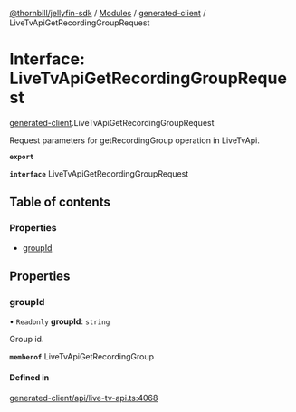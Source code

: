 [@thornbill/jellyfin-sdk](../README.md) / [Modules](../modules.md) / [generated-client](../modules/generated_client.md) / LiveTvApiGetRecordingGroupRequest

# Interface: LiveTvApiGetRecordingGroupRequest

[generated-client](../modules/generated_client.md).LiveTvApiGetRecordingGroupRequest

Request parameters for getRecordingGroup operation in LiveTvApi.

**`export`**

**`interface`** LiveTvApiGetRecordingGroupRequest

## Table of contents

### Properties

- [groupId](generated_client.LiveTvApiGetRecordingGroupRequest.md#groupid)

## Properties

### groupId

• `Readonly` **groupId**: `string`

Group id.

**`memberof`** LiveTvApiGetRecordingGroup

#### Defined in

[generated-client/api/live-tv-api.ts:4068](https://github.com/thornbill/jellyfin-sdk-typescript/blob/21a118e/src/generated-client/api/live-tv-api.ts#L4068)
